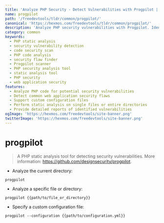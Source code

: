 ```yaml
---
title: 'Analyze PHP Security - Detect Vulnerabilities with Progpilot | Online Free DevTools by Hexmos'
name: progpilot
path: '/freedevtools/tldr/common/progpilot/'
canonical: 'https://hexmos.com/freedevtools/tldr/common/progpilot/'
description: 'Analyze PHP security vulnerabilities with Progpilot. Identify and fix security flaws in your PHP code using static analysis. Free online tool, no registration required.'
category: common
keywords:
  - PHP static analysis
  - security vulnerability detection
  - code security scan
  - PHP code analysis
  - security flaw finder
  - Progpilot scanner
  - PHP security analysis tool
  - static analysis tool
  - PHP security
  - web application security
features:
  - Analyze PHP code for potential security vulnerabilities
  - Detect common web application security flaws
  - Support custom configuration files
  - Perform static analysis on single files or entire directories
  - Provide detailed reports of identified vulnerabilities
ogImage: 'https://hexmos.com/freedevtools/site-banner.png'
twitterImage: 'https://hexmos.com/freedevtools/site-banner.png'
---
```


# progpilot

> A PHP static analysis tool for detecting security vulnerabilities.
> More information: <https://github.com/designsecurity/progpilot>.

- Analyze the current directory:

`progpilot`

- Analyze a specific file or directory:

`progpilot {{path/to/file_or_directory}}`

- Specify a custom configuration file:

`progpilot --configuration {{path/to/configuration.yml}}`
